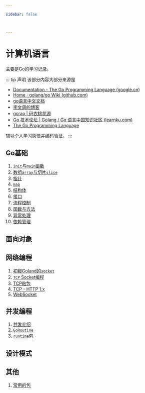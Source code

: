 ```yaml
---

sidebar: false



---
```


# 计算机语言
主要是Go的学习记录。

::: tip 声明
该部分内容大部分来源是

* [Documentation - The Go Programming Language (google.cn)](https://golang.google.cn/doc/)
* [Home · golang/go Wiki (github.com)](https://github.com/golang/go/wiki)
* [go语言中文文档](https://www.topgoer.cn/docs/golang/chapter24)
* [李文周的博客](https://www.liwenzhou.com/?fr=topgoer)
* [qcrao | 码农桃花源](https://qcrao.com/)
* [Go 技术论坛 | Golang / Go 语言中国知识社区 (learnku.com)](https://learnku.com/go)
* [The Go Programming Language](https://go.dev/)

辅以个人学习感悟并编码验证。
:::

## Go基础

1. [`init`与`main`函数](./go/init_main.md)
2. [数组`array`与切片`slice`](./go/array_slice.md)
3. [指针](./go/pointer.md)
4. [`map`](./go/map.md)
5. [结构体](./go/struct.md)
6. [接口](./go/interface.md)
6. [流程控制](./go/process_control.md)
7. [函数与方法](./go/function_method.md)
8. [异常处理](./go/panic.md)
9. [依赖管理](./go/dependence.md)



## 面向对象







## 网络编程

1. [初窥Goland的`socket`](./go/net/socket.md)
2. [`TCP` Socket编程](./go/net/tcp.md)
3. [TCP粘包](./go/net/tcp_sticky.md)
4. [TCP - HTTP 1.x](./go/net/http.md)
5. [WebSocket](./go/net/websocket.md)



## 并发编程
1. [并发介绍](./go/concurrence/introduce.md)
2.  [`GoRoutine`](./go/concurrence/Goroutine.md)
3.  [`runtime`包](./go/concurrence/runtime.md)



## 设计模式





## 其他
1. [常用的包](./go/other/package.md)



